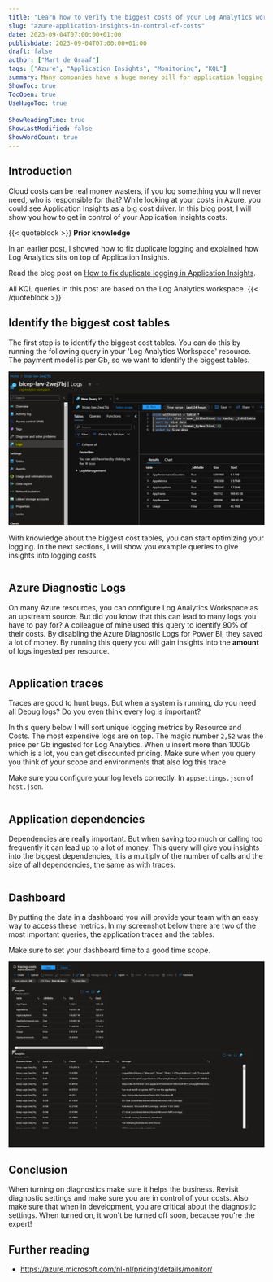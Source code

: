 ```yaml
---
title: "Learn how to verify the biggest costs of your Log Analytics workspace"
slug: "azure-application-insights-in-control-of-costs"
date: 2023-09-04T07:00:00+01:00
publishdate: 2023-09-04T07:00:00+01:00
draft: false
author: ["Mart de Graaf"]
tags: ["Azure", "Application Insights", "Monitoring", "KQL"]
summary: Many companies have a huge money bill for application logging. In this blog post, I will show you how to get in control of your Application Insights costs.
ShowToc: true
TocOpen: true
UseHugoToc: true

ShowReadingTime: true
ShowLastModified: false
ShowWordCount: true
---
```


## Introduction

Cloud costs can be real money wasters, if you log something you will never need, who is responsible for that? While looking at your costs in Azure, you could see Application Insights as a big cost driver. In this blog post, I will show you how to get in control of your Application Insights costs.

{{< quoteblock >}}
**Prior knowledge**

In an earlier post, I showed how to fix duplicate logging and explained how Log Analytics sits on top of Application Insights.

Read the blog post on [How to fix duplicate logging in Application Insights](/posts/duplicate-logging-azure-application-insights).

All KQL queries in this post are based on the Log Analytics workspace.
{{< /quoteblock >}}

## Identify the biggest cost tables

The first step is to identify the biggest cost tables. You can do this by running the following query in your 'Log Analytics Workspace' resource. The payment model is per Gb, so we want to identify the biggest tables. 

![Log Analytics Workspace - Logs - Kusto Query Language](log-analytics-logs.png#center "Log Analytics Workspace - Logs - Kusto Query Language")

With knowledge about the biggest cost tables, you can start optimizing your logging. In the next sections, I will show you example queries to give insights into logging costs.

```sql {linenos=table,file=QueryByTable.kusto}
```

## Azure Diagnostic Logs

On many Azure resources, you can configure Log Analytics Workspace as an upstream source. But did you know that this can lead to many logs you have to pay for? A colleague of mine used this query to identify 90% of their costs. By disabling the Azure Diagnostic Logs for Power BI, they saved a lot of money. By running this query you will gain insights into the **amount** of logs ingested per resource.

```sql {linenos=table,file=QueryTableByResourceId.kusto}
```

## Application traces

Traces are good to hunt bugs. But when a system is running, do you need all Debug logs? Do you even think every log is important?

In this query below I will sort unique logging metrics by Resource and Costs. The most expensive logs are on top. The magic number `2,52` was the price per Gb ingested for Log Analytics. When u insert more than 100Gb which is a lot, you can get discounted pricing. Make sure when you query you think of your scope and environments that also log this trace.

Make sure you configure your log levels correctly. In `appsettings.json` of `host.json`.

```sql {linenos=table,file=AppTracesByCosts.kusto}
```

## Application dependencies

Dependencies are really important. But when saving too much or calling too frequently it can lead up to a lot of money. This query will give you insights into the biggest dependencies, it is a multiply of the number of calls and the size of all dependencies, the same as with traces.

```sql {linenos=table,file=AppDependenciesByCosts.kusto}
```

## Dashboard

By putting the data in a dashboard you will provide your team with an easy way to access these metrics. In my screenshot below there are two of the most important queries, the application traces and the tables.

Make sure to set your dashboard time to a good time scope.

![Tracing costs dashboard](tracing-dashboard.png#center "Tracing costs dashboard")

## Conclusion

When turning on diagnostics make sure it helps the business. Revisit diagnostic settings and make sure you are in control of your costs. Also make sure that when in development, you are critical about the diagnostic settings. When turned on, it won't be turned off soon, because you're the expert!

## Further reading

- https://azure.microsoft.com/nl-nl/pricing/details/monitor/
